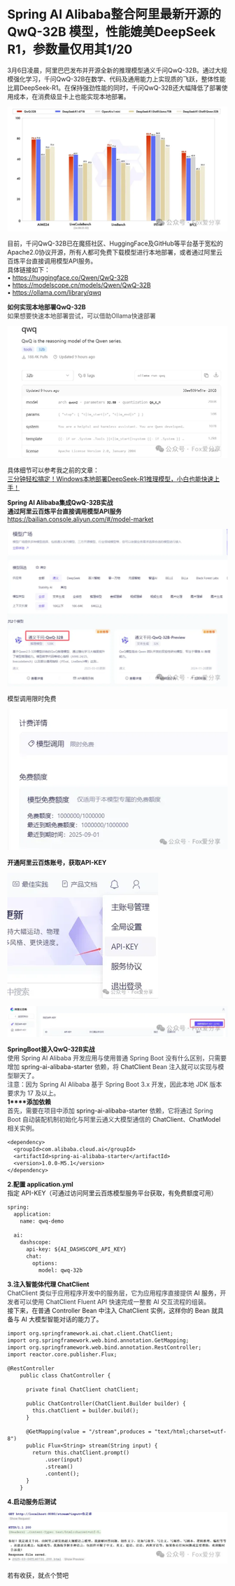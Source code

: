 # Spring AI Alibaba整合阿里最新开源的QwQ-32B 模型，性能媲美DeepSeek R1，参数量仅用其1/20



<font style="color:rgb(34, 34, 34);">3月6日凌晨，阿里巴巴发布并开源全新的推理模型通义千问QwQ-32B。通过大规模强化学习，千问QwQ-32B在数学、代码及通用能力上实现质的飞跃，整体性能比肩DeepSeek-R1。在保持强劲性能的同时，千问QwQ-32B还大幅降低了部署使用成本，在消费级显卡上也能实现本地部署。</font>  


![1741243474620-4fc5af02-60d8-4e36-b2d9-6c64b2b029f5.webp](./img/FQpOeO-cawT8XZ-K/1741243474620-4fc5af02-60d8-4e36-b2d9-6c64b2b029f5-452308.webp)

  
<font style="color:rgb(34, 34, 34);">目前，千问QwQ-32B已在魔搭社区、HuggingFace及GitHub等平台基于宽松的Apache2.0协议开源，所有人都可免费下载模型进行本地部署，或者通过阿里云百炼平台直接调用模型API服务。</font>  
具体链接如下：  
• https://huggingface.co/Qwen/QwQ-32B  
• https://modelscope.cn/models/Qwen/QwQ-32B  
• https://ollama.com/library/qwq  
  
**<font style="color:rgb(34, 34, 34);">如何实现本地部署QwQ-32B</font>**  
<font style="color:rgb(63, 63, 63);">如果想要快速本地部署尝试，可以借助Ollama快速部署</font>  


![1741243474629-84a0998b-98af-4395-810b-98588b354ccc.webp](./img/FQpOeO-cawT8XZ-K/1741243474629-84a0998b-98af-4395-810b-98588b354ccc-406176.webp)

  
<font style="color:rgba(0, 0, 0, 0.9);">具体细节可以参考我之前的文章：</font>  
[三分钟轻松搞定！Windows本地部署DeepSeek-R1推理模型，小白也能快速上手！](https://mp.weixin.qq.com/s?__biz=MzU1ODk1NTQ0Mg==&mid=2247485207&idx=1&sn=d8ac478fa0d83edde16df959ef616c91&scene=21#wechat_redirect)  


**<font style="color:rgba(0, 0, 0, 0.9);">Spring AI Alibaba集成QwQ-32B实战</font>**  
**<font style="color:rgb(34, 34, 34);">通过阿里云百炼平台直接调用模型API服务</font>**  
https://bailian.console.aliyun.com/#/model-market  


![1741243474642-93f829f7-d674-4204-9c4f-078d54b2697a.webp](./img/FQpOeO-cawT8XZ-K/1741243474642-93f829f7-d674-4204-9c4f-078d54b2697a-313904.webp)

  
<font style="color:rgba(0, 0, 0, 0.9);">模型调用</font><font style="color:rgba(0, 0, 0, 0.9);">限时免费</font>  


![1741243474656-6807388e-2a8d-4cf3-bf7a-f8677452f0d2.webp](./img/FQpOeO-cawT8XZ-K/1741243474656-6807388e-2a8d-4cf3-bf7a-f8677452f0d2-860101.webp)

  
  
**<font style="color:rgba(0, 0, 0, 0.9);">开通阿里云百炼账号，获取API-KEY</font>**  


![1741243474618-7d88db45-7ab9-4a11-a043-a5ec001708ad.webp](./img/FQpOeO-cawT8XZ-K/1741243474618-7d88db45-7ab9-4a11-a043-a5ec001708ad-758826.webp)

  


![1741243475080-30920a05-436e-42b7-88ab-b7498f8fee86.webp](./img/FQpOeO-cawT8XZ-K/1741243475080-30920a05-436e-42b7-88ab-b7498f8fee86-221570.webp)

  
  
**<font style="color:rgba(0, 0, 0, 0.9);">SpringBoot接入</font>****<font style="color:rgba(0, 0, 0, 0.9);">QwQ-32B</font>****<font style="color:rgba(0, 0, 0, 0.9);">实战</font>**  
<font style="color:rgb(53, 56, 65);">使用 Spring AI Alibaba 开发应用与使用普通 Spring Boot 没有什么区别，只需要增加 </font><font style="color:rgba(0, 0, 0, 0.9);">spring-ai-alibaba-starter</font><font style="color:rgb(53, 56, 65);"> 依赖，将 </font><font style="color:rgba(0, 0, 0, 0.9);">ChatClient</font><font style="color:rgb(53, 56, 65);"> Bean 注入就可以实现与模型聊天了。</font>  
<font style="color:rgb(53, 56, 65);">注意：因为 Spring AI Alibaba 基于 Spring Boot 3.x 开发，因此本地 JDK 版本要求为 17 及以上。</font>  
**<font style="color:rgba(0, 0, 0, 0.9);">1</font>****<font style="color:rgba(0, 0, 0, 0.9);">添加依赖</font>**  
<font style="color:rgb(53, 56, 65);">首先，需要在项目中添加 </font><font style="color:rgba(0, 0, 0, 0.9);">spring-ai-alibaba-starter</font><font style="color:rgb(53, 56, 65);"> 依赖，它将通过 Spring Boot 自动装配机制初始化与阿里云通义大模型通信的 </font><font style="color:rgba(0, 0, 0, 0.9);">ChatClient</font><font style="color:rgb(53, 56, 65);">、</font><font style="color:rgba(0, 0, 0, 0.9);">ChatModel</font><font style="color:rgb(53, 56, 65);"> 相关实例。</font>

```plain
<dependency>
  <groupId>com.alibaba.cloud.ai</groupId>
  <artifactId>spring-ai-alibaba-starter</artifactId>
  <version>1.0.0-M5.1</version>
</dependency>
```

  
**<font style="color:rgba(0, 0, 0, 0.9);">2.配置 application.yml</font>**  
<font style="color:rgba(0, 0, 0, 0.9);">指定 API-KEY（可通过访问阿里云百炼模型服务平台获取，有免费额度可用）</font>

```plain
spring:
  application:
    name: qwq-demo

  ai:
    dashscope:
      api-key: ${AI_DASHSCOPE_API_KEY}
      chat:
        options:
          model: qwq-32b
```

  
**<font style="color:rgba(0, 0, 0, 0.9);">3.注入智能体代理 ChatClient</font>**  
<font style="color:rgb(53, 56, 65);">ChatClient 类似于应用程序开发中的服务层，它为应用程序直接提供 </font><font style="color:rgba(0, 0, 0, 0.9);">AI 服务</font><font style="color:rgb(53, 56, 65);">，开发者可以使用 ChatClient Fluent API 快速完成一整套 AI 交互流程的组装。</font>  
<font style="color:rgba(0, 0, 0, 0.9);">接下来，在普通 Controller Bean 中注入 ChatClient 实例，这样你的 Bean 就具备与 AI 大模型智能对话的能力了。</font>  


```plain
import org.springframework.ai.chat.client.ChatClient;
import org.springframework.web.bind.annotation.GetMapping;
import org.springframework.web.bind.annotation.RestController;
import reactor.core.publisher.Flux;

@RestController
    public class ChatController {

      private final ChatClient chatClient;

      public ChatController(ChatClient.Builder builder) {
        this.chatClient = builder.build();
      }

      @GetMapping(value = "/stream",produces = "text/html;charset=utf-8")
      public Flux<String> stream(String input) {
        return this.chatClient.prompt()
            .user(input)
            .stream()
            .content();
      }
    }
```



  
**<font style="color:rgba(0, 0, 0, 0.9);">4.启动服务后测试</font>**  


![1741243475081-35f985ac-1610-49aa-a76b-4245af6bddfb.webp](./img/FQpOeO-cawT8XZ-K/1741243475081-35f985ac-1610-49aa-a76b-4245af6bddfb-599953.webp)

  
  




  


若有收获，就点个赞吧

  
 

